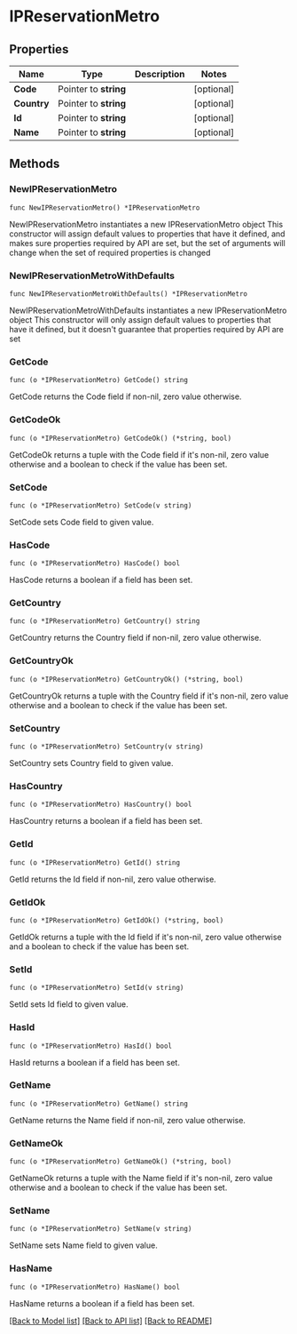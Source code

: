 # IPReservationMetro

## Properties

Name | Type | Description | Notes
------------ | ------------- | ------------- | -------------
**Code** | Pointer to **string** |  | [optional] 
**Country** | Pointer to **string** |  | [optional] 
**Id** | Pointer to **string** |  | [optional] 
**Name** | Pointer to **string** |  | [optional] 

## Methods

### NewIPReservationMetro

`func NewIPReservationMetro() *IPReservationMetro`

NewIPReservationMetro instantiates a new IPReservationMetro object
This constructor will assign default values to properties that have it defined,
and makes sure properties required by API are set, but the set of arguments
will change when the set of required properties is changed

### NewIPReservationMetroWithDefaults

`func NewIPReservationMetroWithDefaults() *IPReservationMetro`

NewIPReservationMetroWithDefaults instantiates a new IPReservationMetro object
This constructor will only assign default values to properties that have it defined,
but it doesn't guarantee that properties required by API are set

### GetCode

`func (o *IPReservationMetro) GetCode() string`

GetCode returns the Code field if non-nil, zero value otherwise.

### GetCodeOk

`func (o *IPReservationMetro) GetCodeOk() (*string, bool)`

GetCodeOk returns a tuple with the Code field if it's non-nil, zero value otherwise
and a boolean to check if the value has been set.

### SetCode

`func (o *IPReservationMetro) SetCode(v string)`

SetCode sets Code field to given value.

### HasCode

`func (o *IPReservationMetro) HasCode() bool`

HasCode returns a boolean if a field has been set.

### GetCountry

`func (o *IPReservationMetro) GetCountry() string`

GetCountry returns the Country field if non-nil, zero value otherwise.

### GetCountryOk

`func (o *IPReservationMetro) GetCountryOk() (*string, bool)`

GetCountryOk returns a tuple with the Country field if it's non-nil, zero value otherwise
and a boolean to check if the value has been set.

### SetCountry

`func (o *IPReservationMetro) SetCountry(v string)`

SetCountry sets Country field to given value.

### HasCountry

`func (o *IPReservationMetro) HasCountry() bool`

HasCountry returns a boolean if a field has been set.

### GetId

`func (o *IPReservationMetro) GetId() string`

GetId returns the Id field if non-nil, zero value otherwise.

### GetIdOk

`func (o *IPReservationMetro) GetIdOk() (*string, bool)`

GetIdOk returns a tuple with the Id field if it's non-nil, zero value otherwise
and a boolean to check if the value has been set.

### SetId

`func (o *IPReservationMetro) SetId(v string)`

SetId sets Id field to given value.

### HasId

`func (o *IPReservationMetro) HasId() bool`

HasId returns a boolean if a field has been set.

### GetName

`func (o *IPReservationMetro) GetName() string`

GetName returns the Name field if non-nil, zero value otherwise.

### GetNameOk

`func (o *IPReservationMetro) GetNameOk() (*string, bool)`

GetNameOk returns a tuple with the Name field if it's non-nil, zero value otherwise
and a boolean to check if the value has been set.

### SetName

`func (o *IPReservationMetro) SetName(v string)`

SetName sets Name field to given value.

### HasName

`func (o *IPReservationMetro) HasName() bool`

HasName returns a boolean if a field has been set.


[[Back to Model list]](../README.md#documentation-for-models) [[Back to API list]](../README.md#documentation-for-api-endpoints) [[Back to README]](../README.md)



